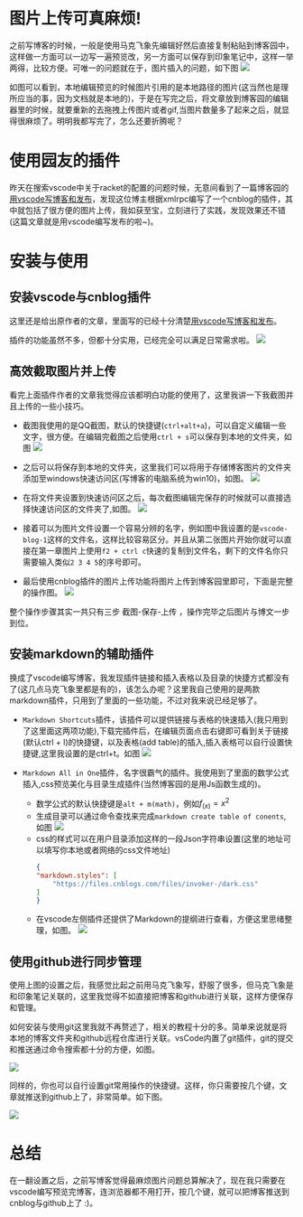 # 图片上传可真麻烦!
之前写博客的时候，一般是使用马克飞象先编辑好然后直接复制粘贴到博客园中，这样做一方面可以一边写一遍预览改，另一方面可以保存到印象笔记中，这样一举两得，比较方便。可唯一的问题就在于，图片插入的问题，如下图
![](https://images2018.cnblogs.com/blog/1132218/201805/1132218-20180507214700071-938103752.png)

如图可以看到，本地编辑预览的时候图片引用的是本地路径的图片(这当然也是理所应当的事，因为文档就是本地的)，于是在写完之后，将文章放到博客园的编辑器里的时候，就要重新的去拖拽上传图片或者gif,当图片数量多了起来之后，就显得很麻烦了。明明我都写完了，怎么还要折腾呢？

# 使用园友的插件
昨天在搜索vscode中关于racket的配置的问题时候，无意间看到了一篇博客园的[用vscode写博客和发布](https://www.cnblogs.com/caipeiyu/p/5475761.html)，发现这位博主根据xmlrpc编写了一个cnblog的插件，其中就包括了很方便的图片上传，我如获至宝，立刻进行了实践，发现效果还不错(这篇文章就是用vscode编写发布的啦~)。

# 安装与使用

## 安装vscode与cnblog插件

这里还是给出原作者的文章，里面写的已经十分清楚[用vscode写博客和发布](https://www.cnblogs.com/caipeiyu/p/5475761.html)。

插件的功能虽然不多，但都十分实用，已经完全可以满足日常需求啦。
![](https://images2018.cnblogs.com/blog/1132218/201805/1132218-20180507225818714-824573081.png)

## 高效截取图片并上传
看完上面插件作者的文章我觉得应该都明白功能的使用了，这里我讲一下我截图并且上传的一些小技巧。

- 截图我使用的是QQ截图，默认的快捷键(`ctrl+alt+a`)，可以自定义编辑一些文字，很方便。在编辑完截图之后使用`ctrl + s`可以保存到本地的文件夹，如图
![](https://images2018.cnblogs.com/blog/1132218/201805/1132218-20180507221256434-689500095.png)

- 之后可以将保存到本地的文件夹，这里我们可以将用于存储博客图片的文件夹添加至windows快速访问区(写博客的电脑系统为win10)，如图。
![](https://images2018.cnblogs.com/blog/1132218/201805/1132218-20180507221632957-1194629893.png)

- 在将文件夹设置到快速访问区之后，每次截图编辑完保存的时候就可以直接选择快速访问区的文件夹了,如图。
![](https://images2018.cnblogs.com/blog/1132218/201805/1132218-20180507222001328-2058492458.png)

- 接着可以为图片文件设置一个容易分辨的名字，例如图中我设置的是`vscode-blog-1`这样的文件名，这样比较容易区分。并且从第二张图片开始你就可以直接在第一章图片上使用`f2 + ctrl c`快速的复制到文件名，剩下的文件名你只需要输入类似`2 3 4 5`的序号即可。

- 最后使用cnblog插件的图片上传功能将图片上传到博客园里即可，下面是完整的操作图。
![](https://images2018.cnblogs.com/blog/1132218/201805/1132218-20180507223143401-1475905778.gif)

整个操作步骤其实一共只有三步 截图-保存-上传 ，操作完毕之后图片与博文一步到位。

## 安装markdown的辅助插件

换成了vscode编写博客，我发现插件链接和插入表格以及目录的快捷方式都没有了(这几点马克飞象里都是有的)，该怎么办呢？这里我自己使用的是两款markdown插件，只用到了里面的一些功能，不过对我来说已经足够了。

- `Markdown Shortcuts`插件，该插件可以提供链接与表格的快速插入(我只用到了这里面这两项功能),下载完插件后，在编辑页面点击右键即可看到关于链接(默认ctrl + l)的快捷键，以及表格(add table)的插入,插入表格可以自行设置快捷键,这里我设置的是ctrl+t。如图
![](https://images2018.cnblogs.com/blog/1132218/201805/1132218-20180507224059156-617931281.png)

- `Markdown All in One`插件，名字很霸气的插件。我使用到了里面的数学公式插入,css预览美化与目录生成插件(当然博客园的是用Js函数生成的)。
    - 数学公式的默认快捷键是`alt + m(math)`，例如$f_(x) = x^2$
    - 生成目录可以通过命令查找来完成`markdown create table of conents`,如图
    ![](https://images2018.cnblogs.com/blog/1132218/201805/1132218-20180507224409408-49589093.png)
    - css的样式可以在用户目录添加这样的一段Json字符串设置(这里的地址可以填写你本地或者网络的css文件地址)
        ```json
        {
        "markdown.styles": [
            "https://files.cnblogs.com/files/invoker-/dark.css"
        ]
        }
        ```
    - 在vscode左侧插件还提供了Markdown的提纲进行查看，方便这里思绪整理，如图。
    ![](https://images2018.cnblogs.com/blog/1132218/201805/1132218-20180507224839657-2066320908.png)

## 使用github进行同步管理

使用上图的设置之后，我感觉比起之前用马克飞象写，舒服了很多，但马克飞象是和印象笔记关联的，这里我觉得不如直接把博客和github进行关联，这样方便保存和管理。

如何安装与使用git这里我就不再赘述了，相关的教程十分的多。简单来说就是将本地的博客文件夹和github远程仓库进行关联。vsCode内置了git插件，git的提交和推送通过命令搜索都十分的方便，如图。

![](https://images2018.cnblogs.com/blog/1132218/201805/1132218-20180507225437722-1142314788.png)

同样的，你也可以自行设置git常用操作的快捷键。这样，你只需要按几个键，文章就推送到github上了，非常简单。如下图。

![](https://images2018.cnblogs.com/blog/1132218/201805/1132218-20180507230626186-653284985.gif)

# 总结

在一翻设置之后，之前写博客觉得最麻烦图片问题总算解决了，现在我只需要在vscode编写预览完博客，连浏览器都不用打开，按几个键，就可以把博客推送到cnblog与github上了 :)。
